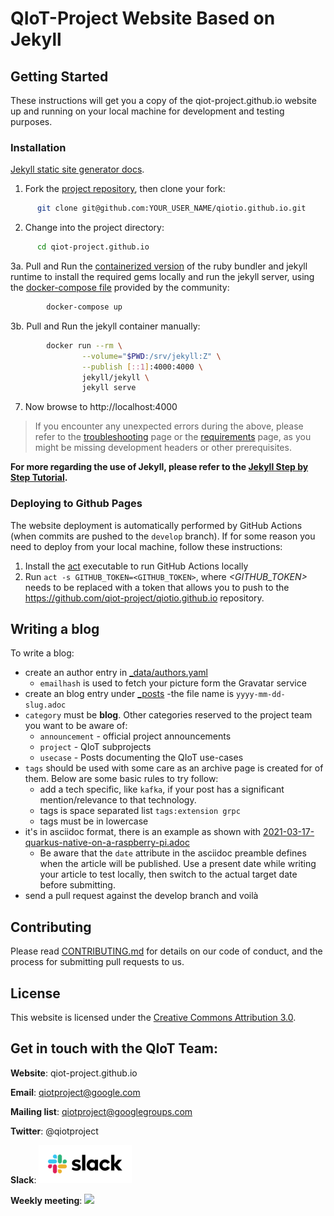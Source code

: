 # QIoT-Project Website Based on Jekyll

## Getting Started

These instructions will get you a copy of the qiot-project.github.io website up and running on your local machine for development and testing purposes.

### Installation
[Jekyll static site generator docs](https://jekyllrb.com/docs/).

1. Fork the [project repository](https://github.com/qiot-project/qiot-project.github.io), then clone your fork:

  ```sh
        git clone git@github.com:YOUR_USER_NAME/qiotio.github.io.git
```
2. Change into the project directory:

  ```sh
        cd qiot-project.github.io
```
3a. Pull and Run the [containerized version](https://hub.docker.com/r/jekyll/jekyll/) of the ruby bundler and jekyll runtime to install the required gems locally and run the jekyll server, using the [docker-compose file](https://raw.githubusercontent.com/qiot-project/qiot-project.github.io/develop/docker-compose.yaml) provided by the community: 

```sh
        docker-compose up
```
3b. Pull and Run the jekyll container manually:

```sh
        docker run --rm \
                --volume="$PWD:/srv/jekyll:Z" \
                --publish [::1]:4000:4000 \
                jekyll/jekyll \
                jekyll serve
```   
7. Now browse to http://localhost:4000

> If you encounter any unexpected errors during the above, please refer to the [troubleshooting](https://jekyllrb.com/docs/troubleshooting/#configuration-problems) page or the [requirements](https://jekyllrb.com/docs/installation/#requirements) page, as you might be missing development headers or other prerequisites.

**For more regarding the use of Jekyll, please refer to the [Jekyll Step by Step Tutorial](https://jekyllrb.com/docs/step-by-step/01-setup/).**

### Deploying to Github Pages
The website deployment is automatically performed by GitHub Actions (when commits are pushed to the `develop` branch). 
If for some reason you need to deploy from your local machine, follow these instructions: 

1. Install the [act](https://github.com/nektos/act#installation) executable to run GitHub Actions locally
2. Run `act -s GITHUB_TOKEN=<GITHUB_TOKEN>`, where *<GITHUB_TOKEN>* needs to be replaced with a token that allows you to push to the https://github.com/qiot-project/qiotio.github.io repository.


## Writing a blog

To write a blog:

- create an author entry in [_data/authors.yaml](https://github.com/qiot-project/qiot-project.github.io/blob/develop/_data/authors.yaml)
    - `emailhash` is used to fetch your picture form the Gravatar service
- create an blog entry under [_posts](https://github.com/qiot-project/qiot-project.github.io/tree/develop/_posts)
    -the file name is `yyyy-mm-dd-slug.adoc`
- `category` must be **blog**. Other categories reserved to the project team you want to be aware of:
  - `announcement` - official project announcements
  - `project` - QIoT subprojects
  - `usecase` - Posts documenting the QIoT use-cases
- `tags` should be used with some care as an archive page is created for of them. Below are some basic rules to try follow:
  - add a tech specific, like `kafka`, if your post has a significant mention/relevance to that technology.
  - tags is space separated list `tags:extension grpc`
  - tags must be in lowercase
- it's in asciidoc format, there is an example as shown with [2021-03-17-quarkus-native-on-a-raspberry-pi.adoc](https://github.com/qiot-project/qiot-project.github.io/blob/develop/_posts/2021-03-17-quarkus-native-on-a-raspberry-pi.adoc)
  - Be aware that the `date` attribute in the asciidoc preamble defines when the article will be published. Use a present date while writing your article to test locally, then switch to the actual target date before submitting. 
- send a pull request against the develop branch and voilà

## Contributing

Please read [CONTRIBUTING.md](https://github.com/qiot-project/qiotio.github.io/blob/master/CONTRIBUTING.md) for details on our code of conduct, and the process for submitting pull requests to us.

## License

This website is licensed under the [Creative Commons Attribution 3.0](https://creativecommons.org/licenses/by/3.0/).

## Get in touch with the QIoT Team:

**Website**: qiot-project.github.io

**Email**: qiotproject@google.com

**Mailing list**: qiotproject@googlegroups.com

**Twitter**: @qiotproject

**Slack**: [<img src="https://github.com/qiot-project/qiot-project.github.io/blob/develop/assets/images/main/Slack_RGB-149x61-87ef42a.png">](https://join.slack.com/t/quarkusforiottechteam/shared_invite/zt-nuajdyqf-NfQL0dcfCUjFSgoBNng11A)

**Weekly meeting**: [<img src="https://www.google.com/calendar/images/ext/gc_button1_en.gif">](https://calendar.google.com/event?action=TEMPLATE&amp;tmeid=dmFxMzFlZGkxOHVubDcyYm50bjdrcTJxYThfMjAyMTAzMjVUMTYwMDAwWiBxaW90cHJvamVjdEBt&amp;tmsrc=qiotproject%40gmail.com&amp;scp=ALL)

